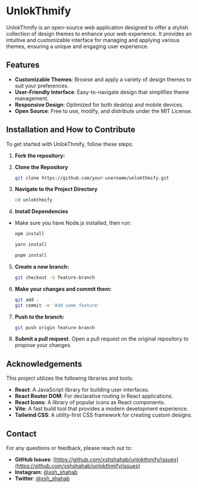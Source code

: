 # UnlokThmify

UnlokThmify is an open-source web application designed to offer a stylish collection of design themes to enhance your web experience. It provides an intuitive and customizable interface for managing and applying various themes, ensuring a unique and engaging user experience.

## Features

- **Customizable Themes**: Browse and apply a variety of design themes to suit your preferences.
- **User-Friendly Interface**: Easy-to-navigate design that simplifies theme management.
- **Responsive Design**: Optimized for both desktop and mobile devices.
- **Open Source**: Free to use, modify, and distribute under the MIT License.

## Installation and How to Contribute

To get started with UnlokThmify, follow these steps:

1. **Fork the repository:**

2. **Clone the Repository**

   ```bash
   git clone https://github.com/your-username/unlokthmify.git
   ```

3. **Navigate to the Project Directory**

   ```bash
   cd unlokthmify
   ```

4. **Install Dependencies**

- Make sure you have Node.js installed, then run:
  ```bash
  npm install
  ```
  ```bash
  yarn install
  ```
  ```bash
  pnpm install
  ```

5. **Create a new branch:**

   ```bash
   git checkout -b feature-branch
   ```

6. **Make your changes and commit them:**
   ```bash
   git add .
   git commit -m 'Add some feature'
   ```
7. **Push to the branch:**
   ```bash
   git push origin feature-branch
   ```
8. **Submit a pull request.** Open a pull request on the original repository to propose your changes.

## Acknowledgements

This project utilizes the following libraries and tools:

- **React**: A JavaScript library for building user interfaces.
- **React Router DOM**: For declarative routing in React applications.
- **React Icons**: A library of popular icons as React components.
- **Vite**: A fast build tool that provides a modern development experience.
- **Tailwind CSS**: A utility-first CSS framework for creating custom designs.

## Contact

For any questions or feedback, please reach out to:

- **GitHub Issues**: [https://github.com/xshshahab/unlokthmify/issues](https://github.com/xshshahab/unlokthmify/issues)
- **Instagram**: [@xsh_shahab](https://instagram.com/xsh_shahab)
- **Twitter**: [@xsh_shahab](https://twitter.com/xsh_shahab)
